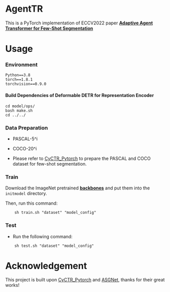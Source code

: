 # AgentTR
This is a PyTorch implementation of ECCV2022 paper [**Adaptive Agent Transformer for Few-Shot Segmentation**](https://www.ecva.net/papers/eccv_2022/papers_ECCV/papers/136890035.pdf)

# Usage

### Environment
```
Python==3.8
torch==1.8.1
torchvision==0.9.0
```

#### Build Dependencies of Deformable DETR for Representation Encoder
```
cd model/ops/
bash make.sh
cd ../../
```

### Data Preparation

+ PASCAL-5^i  

+ COCO-20^i

+ Please refer to [CyCTR_Pytorch](https://github.com/YanFangCS/CyCTR-Pytorch) to prepare the PASCAL and COCO dataset for few-shot segmentation.

### Train
Download the ImageNet pretrained [**backbones**](https://mycuhk-my.sharepoint.com/:u:/g/personal/1155122171_link_cuhk_edu_hk/EQEY0JxITwVHisdVzusEqNUBNsf1CT8MsALdahUhaHrhlw?e=4%3a2o3XTL&at=9) and put them into the `initmodel` directory.

Then, run this command: 
```
    sh train.sh "dataset" "model_config"
```

### Test
+ Run the following command: 
```
    sh test.sh "dataset" "model_config"
```

# Acknowledgement

This project is built upon [CyCTR_Pytorch](https://github.com/YanFangCS/CyCTR-Pytorch) and [ASGNet](https://github.com/Reagan1311/ASGNet), thanks for their great works!
